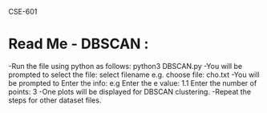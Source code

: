 CSE-601

Read Me - DBSCAN :
=================================================================

-Run the file using python as follows:
	python3 DBSCAN.py 
-You will be prompted to select the file:
	select filename
	e.g. choose file: cho.txt 
-You will be prompted to Enter the info:
	e.g Enter the e value: 1.1
		Enter the number of points: 3
-One plots will be displayed for DBSCAN clustering.
-Repeat the steps for other dataset files.